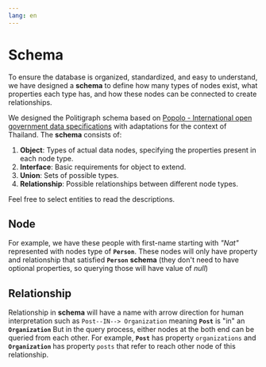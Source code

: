 ```yaml
---
lang: en
---
```


# Schema

To ensure the database is organized, standardized, and easy to understand, we have designed a **schema** to define how many types of nodes exist, what properties each type has, and how these nodes can be connected to create relationships.

We designed the Politigraph schema based on [Popolo - International open government data specifications](https://www.popoloproject.com/) with adaptations for the context of Thailand. The **schema** consists of:

1. **Object**: Types of actual data nodes, specifying the properties present in each node type.
2. **Interface**: Basic requirements for object to extend.
3. **Union**: Sets of possible types.
4. **Relationship**: Possible relationships between different node types.

Feel free to select entities to read the descriptions.

<SchemaGraph></SchemaGraph>

## Node

For example, we have these people with first-name starting with _"Nat"_ represented with nodes type of **`Person`**. These nodes will only have property and relationship that satisfied **`Person`** **schema** (they don't need to have optional properties, so querying those will have value of _null_)

<QueryGraph query="query People($where: PersonWhere) { people(where: $where) { id prefix name_en image birth_date educations previous_occupations }}" :variables='{ "where": { "firstname_en_STARTS_WITH": "Nat" }}'></QueryGraph>

## Relationship

Relationship in **schema** will have a name with arrow direction for human interpretation such as `Post--IN--> Organization` meaning **`Post`** is "in" an **`Organization`** But in the query process, either nodes at the both end can be queried from each other. For example, **`Post`** has property `organizations` and **`Organization`** has property `posts` that refer to reach other node of this relationship.

<QueryGraph query="query Organizations($where: OrganizationWhere, $postsWhere2: PostWhere) { organizations(where: $where) { id name_en posts(where: $postsWhere2) { id role organizations { id name } } } }" :variables='{ "where": { "id_EQ": "คณะรัฐมนตรี-64" }, "postsWhere2": { "role_EQ": "นายกรัฐมนตรี" } }'></QueryGraph>
